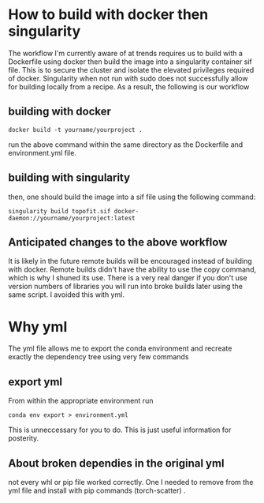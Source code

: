 # How to build with docker then singularity
The workflow I'm currently aware of at trends requires us to build with a Dockerfile using docker then build the image into a singularity container sif file.
This is to secure the cluster and isolate the elevated privileges required of docker. Singularity when not run with sudo does not successfully allow for building locally from a recipe.
As a result, the following is our workflow
## building with docker
    docker build -t yourname/yourproject .

run the above command within the same directory as the Dockerfile and environment.yml file. 
## building with singularity
then, one should build the image into a sif file using the following command:

    singularity build topofit.sif docker-daemon://yourname/yourproject:latest

## Anticipated changes to the above workflow
It is likely in the future remote builds will be encouraged instead of building with docker. Remote builds didn't have the ability to use the copy command,
which is why I shuned its use. There is a very real danger if you don't use version numbers of libraries you will run into broke builds later using the same script. 
I avoided this with yml.

# Why yml
The yml file allows me to export the conda environment and recreate exactly the dependency tree using very few commands

## export yml 
From within the appropriate environment run 

    conda env export > environment.yml

This is unneccessary for you to do. This is just useful information for posterity. 

## About broken dependies in the original yml
  not every whl or pip file worked correctly. One I needed to remove from the yml file and install with pip commands (torch-scatter) .
  
